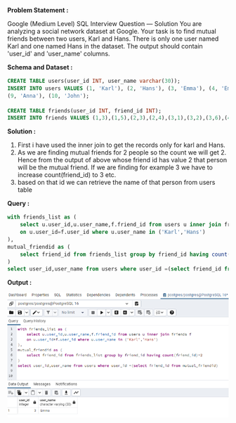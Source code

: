 ******Problem Statement :******

Google (Medium Level) SQL Interview Question — Solution
You are analyzing a social network dataset at Google. 
Your task is to find mutual friends between two users, Karl and Hans. There is only one user named Karl and one named Hans in the dataset.
The output should contain 'user_id' and 'user_name' columns.

******Schema and Dataset :******
```sql
CREATE TABLE users(user_id INT, user_name varchar(30));
INSERT INTO users VALUES (1, 'Karl'), (2, 'Hans'), (3, 'Emma'), (4, 'Emma'), (5, 'Mike'), (6, 'Lucas'), (7, 'Sarah'), (8, 'Lucas'), 
(9, 'Anna'), (10, 'John');

CREATE TABLE friends(user_id INT, friend_id INT);
INSERT INTO friends VALUES (1,3),(1,5),(2,3),(2,4),(3,1),(3,2),(3,6),(4,7),(5,8),(6,9),(7,10),(8,6),(9,10),(10,7),(10,9);
```
******Solution :******

1. First i have used the inner join to get the records only for  karl and Hans.
2. As we are finding mutual friends for 2 people so the count we will get 2. Hence from the output of above whose friend id has value 2 that person will be the mutual friend. If we are finding for example 3 we have to increase count(friend_id) to 3 etc.
3. based on that id we can retrieve the name of that person from users table

******Query :******
```SQL
with friends_list as (
	select u.user_id,u.user_name,f.friend_id from users u inner join friends f
	on u.user_id=f.user_id where u.user_name in ('Karl','Hans')
),
mutual_friendid as (
	select friend_id from friends_list group by friend_id having count(friend_id)=2
)
select user_id,user_name from users where user_id =(select friend_id from mutual_friendid)
```
******Output :******

![Example Image](image3.png)
